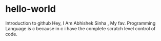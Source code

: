 # hello-world
Introduction to github
Hey, I Am Abhishek Sinha ,
My fav. Programming Language is c because in c i have the complete scratch level control of code.
